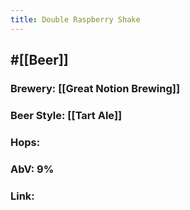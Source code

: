 ```yaml
---
title: Double Raspberry Shake
---
```


## #[[Beer]]
### Brewery: [[Great Notion Brewing]]

### Beer Style: [[Tart Ale]]

### Hops: 

### AbV: 9%

### Link: 
